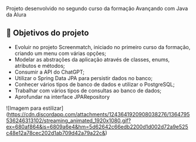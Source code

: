 
Projeto desenvolvido no segundo curso da formação Avançando com Java da Alura


## 🔨 Objetivos do projeto

- Evoluir no projeto Screenmatch, iniciado no primeiro curso da formação, criando um menu com várias opções;
- Modelar as abstrações da aplicação através de classes, enums, atributos e métodos;
- Consumir a API do ChatGPT;
- Utilizar o Spring Data JPA para persistir dados no banco;
- Conhecer vários tipos de banco de dados e utilizar o PostgreSQL;
- Trabalhar com vários tipos de consultas ao banco de dados;
- Aprofundar na interface JPARepository

![Imagem para estilizar] (https://cdn.discordapp.com/attachments/1243641920908038276/1364795536246313102/streaming_animated_1920x1080.gif?ex=680af864&is=6809a6e4&hm=5d62642c66edb2200d1d002d72a9e525c48e12a78cec202d1ab709d42a79a22c&)
